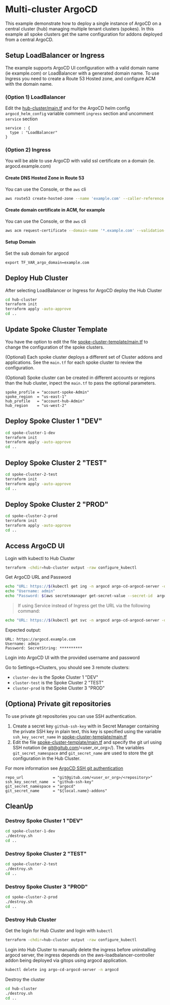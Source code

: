 # Multi-cluster ArgoCD

This example demonstrate how to deploy a single instance of ArgoCD on a central cluster (hub)
managing multiple tenant clusters (spokes). In this example all spoke clusters get the same configuration for addons deployed from a central ArgoCD.


## Setup LoadBalancer or Ingress
The example supports ArgoCD UI configuration with a valid domain name (ie example.com) or LoadBalancer with a generated domain name.
To use Ingress you need to create a Route 53 Hosted zone, and configure ACM with the domain name.

### (Option 1) LoadBalancer
Edit the [hub-cluster/main.tf](./hub-cluster/main.tf) and for the ArgoCD helm config `argocd_helm_config` variable comment `ingress` section and uncomment `service` section
```hcl
service : {
  type : "LoadBalancer"
}
```

### (Option 2) Ingress
You will be able to use ArgoCD with valid ssl certificate on a domain (ie. argocd.example.com)

#### Create DNS Hosted Zone in Route 53
You can use the Console, or the `aws` cli
```sh
aws route53 create-hosted-zone --name 'example.com' --caller-reference "$(date)"
```

#### Create domain certificate in ACM, for example
You can use the Console, or the `aws` cli
```sh
aws acm request-certificate --domain-name '*.example.com' --validation-method DNS
```

#### Setup Domain
Set the sub domain for argocd
```
export TF_VAR_argo_domain=example.com
```

## Deploy Hub Cluster
After selecting LoadBalancer or Ingress for ArgoCD deploy the Hub Cluster
```sh
cd hub-cluster
terraform init
terraform apply -auto-approve
cd ..
```

## Update Spoke Cluster Template

You have the option to edit the file [spoke-cluster-template/main.tf](./spoke-cluster-template/main.tf) to change the configuration of the spoke clusters.

(Optional) Each spoke cluster deploys a different set of Cluster addons and applications. See the `main.tf` for each spoke cluster to review the configuration.

(Optional) Spoke cluster can be created in different accounts or regions than the hub cluster,
inpect the `main.tf` to pass the optional parameters.
```hcl
spoke_profile = "account-spoke-Admin"
spoke_region  = "us-east-1"
hub_profile   = "account-hub-Admin"
hub_region    = "us-west-2"
```

## Deploy Spoke Cluster 1 "DEV"
```sh
cd spoke-cluster-1-dev
terraform init
terraform apply -auto-approve
cd ..
```

## Deploy Spoke Cluster 2 "TEST"
```sh
cd spoke-cluster-2-test
terraform init
terraform apply -auto-approve
cd ..
```

## Deploy Spoke Cluster 2 "PROD"
```sh
cd spoke-cluster-2-prod
terraform init
terraform apply -auto-approve
cd ..
```

## Access ArgoCD UI

Login with kubectl to Hub Cluster
```sh
terraform -chdir=hub-cluster output -raw configure_kubectl
```

Get ArgoCD URL and Password
```sh
echo "URL: https://$(kubectl get ing -n argocd argo-cd-argocd-server -o jsonpath='{.spec.tls[0].hosts[0]}')"
echo "Username: admin"
echo "Password: $(aws secretsmanager get-secret-value --secret-id  argocd-login-2 --region us-west-2 | grep SecretString)"
```
> If using Service instead of Ingress get the URL via the following command:
```sh
echo "URL: https://$(kubectl get svc -n argocd argo-cd-argocd-server -o jsonpath='{.status.loadBalancer.ingress[0].hostname}')"
```

Expected output:
```
URL: https://argocd.example.com
Username: admin
Password: SecretString: **********
```
Login into ArgoCD UI with the provided username and password

Go to Settings->Clusters, you should see 3 remote clusters:
  - `cluster-dev`  is the Spoke Cluster 1 "DEV"
  - `cluster-test` is the Spoke Cluster 2 "TEST"
  - `cluster-prod` is the Spoke Cluster 3 "PROD"


## (Optiona) Private git repositories
To use private git repositories you can use SSH authentication.

1. Create a secret key `github-ssh-key` with in Secret Manager
containing the private SSH key in plain text, this key is specified using the variable `ssh_key_secret_name` in [spoke-cluster-template/main.tf](./spoke-cluster-template/main.tf)
2. Edit the file [spoke-cluster-template/main.tf](./spoke-cluster-template/main.tf) and specify the git url using SSH notation (ie git@gitub.com/<user_or_org>/<repository>).
The variables `git_secret_namespace` and `git_secret_name` are used to store the git configuration in the Hub Cluster.

For more information see [ArgoCD SSH git authentication](https://argo-cd.readthedocs.io/en/stable/operator-manual/declarative-setup/#repositories)
```hcl
repo_url             = "git@gitub.com/<user_or_org>/<repository>"
ssh_key_secret_name  = "github-ssh-key"
git_secret_namespace = "argocd"
git_secret_name      = "${local.name}-addons"
```

## CleanUp

### Destroy Spoke Cluster 1 "DEV"
```sh
cd spoke-cluster-1-dev
./destroy.sh
cd ..
```

### Destroy Spoke Cluster 2 "TEST"
```sh
cd spoke-cluster-2-test
./destroy.sh
cd ..
```

### Destroy Spoke Cluster 3 "PROD"
```sh
cd spoke-cluster-2-prod
./destroy.sh
cd ..
```

### Destroy Hub Cluster
Get the login for Hub Cluster and login with `kubectl`
```sh
terraform -chdir=hub-cluster output -raw configure_kubectl
```
Login into Hub Cluster to manually delete the ingress before uninstalling argocd server, the ingress depends on the aws-loadbalancer-controller addon being deployed via gitops using argocd application.
```sh
kubectl delete ing argo-cd-argocd-server -n argocd
```
Destroy the cluster
```sh
cd hub-cluster
./destroy.sh
cd ..
```